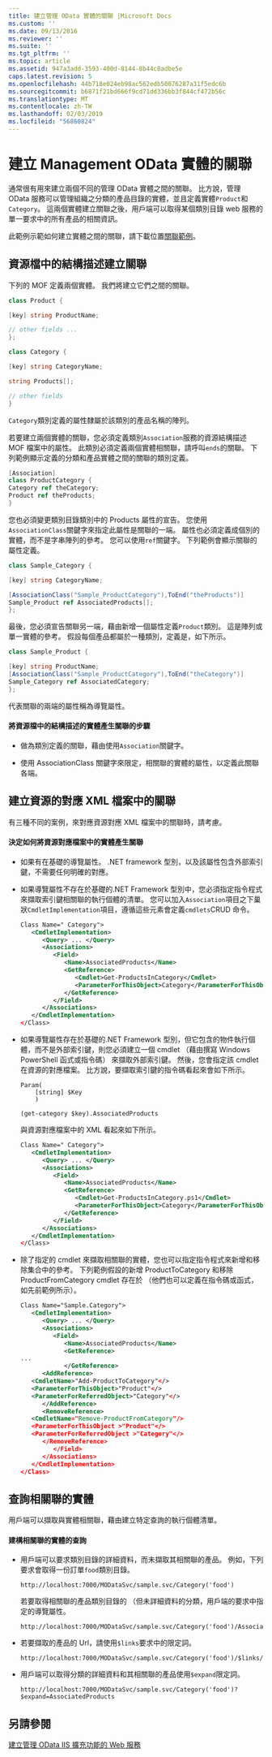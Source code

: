```yaml
---
title: 建立管理 OData 實體的關聯 |Microsoft Docs
ms.custom: ''
ms.date: 09/13/2016
ms.reviewer: ''
ms.suite: ''
ms.tgt_pltfrm: ''
ms.topic: article
ms.assetid: 947a3add-3593-400d-8144-8b44c8adbe5e
caps.latest.revision: 5
ms.openlocfilehash: 44b718e024eb98ac562edb50076287a31f5edc6b
ms.sourcegitcommit: b6871f21bd666f9cd71dd336bb3f844cf472b56c
ms.translationtype: MT
ms.contentlocale: zh-TW
ms.lasthandoff: 02/03/2019
ms.locfileid: "56860824"
---
```

# <a name="associating-management-odata-entities"></a>建立 Management OData 實體的關聯

通常很有用來建立兩個不同的管理 OData 實體之間的關聯。 比方說，管理 OData 服務可以管理組織之分類的產品目錄的實體，並且定義實體`Product`和`Category`。 這兩個實體建立關聯之後，用戶端可以取得某個類別目錄 web 服務的單一要求中的所有產品的相關資訊。

此範例示範如何建立實體之間的關聯，請下載位置[關聯範例](https://code.msdn.microsoft.com:443/windowsdesktop/Association-sample-0f0fa87e)。

## <a name="creating-the-association-in-the-resource-schema-file"></a>資源檔中的結構描述建立關聯

下列的 MOF 定義兩個實體。 我們將建立它們之間的關聯。

```csharp
class Product {

[key] string ProductName;

// other fields ...
};

class Category {

[key] string CategoryName;

string Products[];

// other fields
}
```

`Category`類別定義的屬性隸屬於該類別的產品名稱的陣列。

若要建立兩個實體的關聯，您必須定義類別`Association`服務的資源結構描述 MOF 檔案中的屬性。 此類別必須定義兩個實體相關聯，請呼叫`ends`的關聯。 下列範例顯示定義的分類和產品實體之間的關聯的類別定義。

```csharp
[Association]
class ProductCategory {
Category ref theCategory;
Product ref theProducts;
}
```

您也必須變更類別目錄類別中的 Products 屬性的宣告。 您使用`AssociationClass`關鍵字來指定此屬性是關聯的一端。 屬性也必須定義成個別的實體，而不是字串陣列的參考。 您可以使用`ref`關鍵字。 下列範例會顯示關聯的屬性定義。

```csharp
class Sample_Category {

[key] string CategoryName;

[AssociationClass("Sample_ProductCategory"),ToEnd("theProducts")]
Sample_Product ref AssociatedProducts[];
};
```

最後，您必須宣告關聯另一端，藉由新增一個屬性定義`Product`類別。 這是陣列或單一實體的參考。 假設每個產品都屬於一種類別，定義是，如下所示。

```csharp
class Sample_Product {

[key] string ProductName;
[AssociationClass("Sample_ProductCategory"),ToEnd("theCategory")]
Sample_Category ref AssociatedCategory;
};
```

代表關聯的兩端的屬性稱為導覽屬性。

#### <a name="steps-for-associating-entities-in-the-resource-schema-file"></a>將資源檔中的結構描述的實體產生關聯的步驟

- 做為類別定義的關聯，藉由使用`Association`關鍵字。

- 使用 AssociationClass 關鍵字來限定，相關聯的實體的屬性，以定義此關聯各端。

## <a name="creating-the-association-in-the-resource-mapping-xml-file"></a>建立資源的對應 XML 檔案中的關聯

有三種不同的案例，來對應資源對應 XML 檔案中的關聯時，請考慮。

#### <a name="determining-how-to-associate-entities-in-the-resource-mapping-file"></a>決定如何將資源對應檔案中的實體產生關聯

- 如果有在基礎的導覽屬性。 .NET framework 型別，以及該屬性包含外部索引鍵，不需要任何明確的對應。

- 如果導覽屬性不存在於基礎的.NET Framework 型別中，您必須指定指令程式來擷取索引鍵相關聯的執行個體的清單。 您可以加入`Association`項目之下巢狀`CmdletImplementation`項目，遵循這些元素會定義`cmdlets`CRUD 命令。

  ```xml
  Class Name=" Category">
     <CmdletImplementation>
        <Query> ... </Query>
        <Associations>
           <Field>
              <Name>AssociatedProducts</Name>
              <GetReference>
                 <Cmdlet>Get-ProductsInCategory</Cmdlet>
                 <ParameterForThisObject>Category</ParameterForThisObject>
              </GetReference>
           </Field>
        </Associations>
     </CmdletImplementation>
  </Class>
  ```

- 如果導覽屬性存在於基礎的.NET Framework 型別，但它包含的物件執行個體，而不是外部索引鍵，則您必須建立一個 cmdlet （藉由撰寫 Windows PowerShell 函式或指令碼） 來擷取外部索引鍵。 然後，您會指定該 cmdlet 在資源的對應檔案。 比方說，要擷取索引鍵的指令碼看起來會如下所示。

  ```
  Param(
      [string] $Key
      )

  (get-category $key).AssociatedProducts

  ```

  與資源對應檔案中的 XML 看起來如下所示。

  ```xml
  Class Name=" Category">
     <CmdletImplementation>
        <Query> ... </Query>
        <Associations>
           <Field>
              <Name>AssociatedProducts</Name>
              <GetReference>
                 <Cmdlet>Get-ProductsInCategory.ps1</Cmdlet>
                 <ParameterForThisObject>Category</ParameterForThisObject>
              </GetReference>
           </Field>
        </Associations>
     </CmdletImplementation>
  </Class>
  ```

- 除了指定的 cmdlet 來擷取相關聯的實體，您也可以指定指令程式來新增和移除集合中的參考。 下列範例假設的新增 ProductToCategory 和移除 ProductFromCategory cmdlet 存在於 （他們也可以定義在指令碼或函式，如先前範例所示）。

  ```xml
  Class Name="Sample.Category">
     <CmdletImplementation>
        <Query> ... </Query>
        <Associations>
           <Field>
              <Name>AssociatedProducts</Name>
              <GetReference>
  ...
              </GetReference>
        <AddReference>
     <CmdletName>"Add-ProductToCategory"</>
     <ParameterForThisObject>"Product"</>
     <ParameterForReferredObject>"Category"</>
        </AddReference>
        <RemoveReference>
     <CmdletName="Remove-ProductFromCategory"/>
     <ParameterForThisObject >"Product"</>
     <ParameterForReferredObject >"Category"</>
        </RemoveReference>
           </Field>
        </Associations>
     </CmdletImplementation>
  </Class>
  ```

## <a name="querying-associated-entities"></a>查詢相關聯的實體

用戶端可以擷取與實體相關聯，藉由建立特定查詢的執行個體清單。

#### <a name="constructing-queries-for-associated-entities"></a>建構相關聯的實體的查詢

- 用戶端可以要求類別目錄的詳細資料，而未擷取其相關聯的產品。 例如，下列要求會取得一份訂單`food`類別目錄。

  ```
  http://localhost:7000/MODataSvc/sample.svc/Category('food')
  ```

  若要取得相關聯的產品類別目錄的 （但未詳細資料的分類，用戶端的要求中指定的導覽屬性。

  ```
  http://localhost:7000/MODataSvc/sample.svc/Category('food')/AssociatedProducts
  ```

- 若要擷取的產品的 Url，請使用`$links`要求中的限定詞。

  ```
  http://localhost:7000/MODataSvc/sample.svc/Category('food')/$links/AssociatedProducts
  ```

- 用戶端可以取得分類的詳細資料和其相關聯的產品使用`$expand`限定詞。

  ```
  http://localhost:7000/MODataSvc/sample.svc/Category('food')?$expand=AssociatedProducts
  ```

## <a name="see-also"></a>另請參閱

[建立管理 OData IIS 擴充功能的 Web 服務](./creating-a-management-odata-web-service.md)